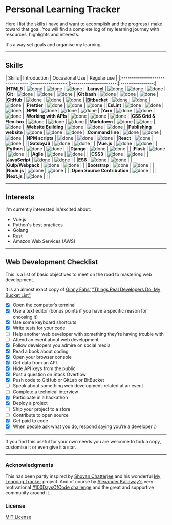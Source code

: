 # Personal Learning Tracker

Here i list the skills i have and want to accomplish and the progress i make toward that goal.
You will find a complete log of my learning journey with resources, highlights and interests.

It's a way set goals and organise my learning.

----

## Skills

[done]: https://github.com/Mounir-Bennacer/personal-learning-tracker/blob/master/check.png "Done"
|               Skills             |   Introduction    |    Occasional Use      |   Regular use    |
|:-------------------------------- |:-----------------:|:----------------------:|:----------------:|
|**HTML5**                         | ![done][done]     | ![done][done]          | ![done][done]    |
|**Laravel**                       | ![done][done]     | ![done][done]          | ![done][done]    |
|**Git**                           | ![done][done]     | ![done][done]          | ![done][done]    |
|**Git bash**                      | ![done][done]     | ![done][done]          | ![done][done]    |
|**GitHub**                        | ![done][done]     | ![done][done]          | ![done][done]    |
|**Bitbucket**                     | ![done][done]     | ![done][done]          | ![done][done]    |
|**Prettier**                      | ![done][done]     | ![done][done]          | ![done][done]    |
|**EsLint**                        | ![done][done]     | ![done][done]          | ![done][done]    |
|**NPM**                           | ![done][done]     | ![done][done]          | ![done][done]    |
|**Yarn**                          | ![done][done]     | ![done][done]          | ![done][done]    |
|**Working with APIs**             | ![done][done]     | ![done][done]          | ![done][done]    |
|**CSS Grid & Flex-box**           | ![done][done]     | ![done][done]          | ![done][done]    |
|**Markdown**                      | ![done][done]     | ![done][done]          | ![done][done]    |
|**Website Building**              | ![done][done]     | ![done][done]          | ![done][done]    |
|**Publishing website**            | ![done][done]     | ![done][done]          | ![done][done]    |
|**Command line**                  | ![done][done]     | ![done][done]          | ![done][done]    |
|**NPM scripts**                   | ![done][done]     | ![done][done]          | ![done][done]    |
|**React**                         | ![done][done]     | ![done][done]          |                  |
|**GatsbyJS**                      | ![done][done]     | ![done][done]          |                  |
|**Vue.js**                        | ![done][done]     | ![done][done]          |                  |
|**Python**                        | ![done][done]     | ![done][done]          |                  |
|**Django**                        | ![done][done]     | ![done][done]          |                  |
|**Flask**                         | ![done][done]     | ![done][done]          |                  |
|**Agile**                         | ![done][done]     | ![done][done]          |                  |
|**CSS3**                          | ![done][done]     | ![done][done]          |                  |
|**JavaScript**                    | ![done][done]     | ![done][done]          |                  |
|**ES6**                           | ![done][done]     | ![done][done]          |                  |
|**Gulp/Webpack**                  | ![done][done]     | ![done][done]          |                  |
|**Bootstrap**                     | ![done][done]     | ![done][done]          |                  |
|**Node.js**                       | ![done][done]     | ![done][done]          |                  |
|**Open Source Contribution**      | ![done][done]     |                        |                  |
|**Next.js**                       | ![done][done]     |                        |                  |

---

## Interests

I'm currently interested in/excited about:

+ Vue.js
+ Python's best practices
+ Golang
+ Rust
+ Amazon Web Services (AWS)

----

## Web Development Checklist

This is a list of basic objectives to meet on the road to mastering web development.

It is an almost exact copy of [Ginny Fahs'](https://twitter.com/ginnyfahs) ["Things Real Developers Do: My Bucket List"](https://blog.prototypr.io/wondering-if-youre-a-real-developer-yet-try-making-a-bucket-list-281275482155)


* [x] Open the computer’s terminal
* [x] Use a text editor (bonus points if you have a specific reason for choosing it)
* [x] Use some keyboard shortcuts
* [x] Write tests for your code
* [ ] Help another web developer with something they’re having trouble with
* [ ] Attend an event about web development
* [x] Follow developers you admire on social media
* [x] Read a book about coding
* [x] Open your browser console
* [x] Get data from an API
* [x] Hide API keys from the public
* [x] Post a question on Stack Overflow
* [x] Push code to GitHub or GitLab or BitBucket
* [ ] Speak about something web development-related at an event
* [ ] Complete a technical interview
* [x] Participate in a hackathon
* [x] Deploy a project
* [ ] Ship your project to a store
* [ ] Contribute to open source
* [x] Get paid to code
* [x] When people ask what you do, respond saying you’re a developer :)

----

If you find this useful for your own needs you are welcome to fork a copy, customise it or even give it a star.

----

### Acknowledgments

This has been partly inspired by [Shovan Chatterjee](https://twitter.com/Syknapse) and his wonderful [My Learning Tracker](https://github.com/Syknapse/My-Learning-Tracker) project. And of course by [Alexander Kallaway's](https://twitter.com/ka11away) very motivational [#100DaysOfCode challenge](https://github.com/Kallaway/100-days-of-code) and the great and supportive community around it.

### License

[MIT License](https://github.com/Mounir-Bennacer/personal-learning-tracker/blob/master/LICENSE)
